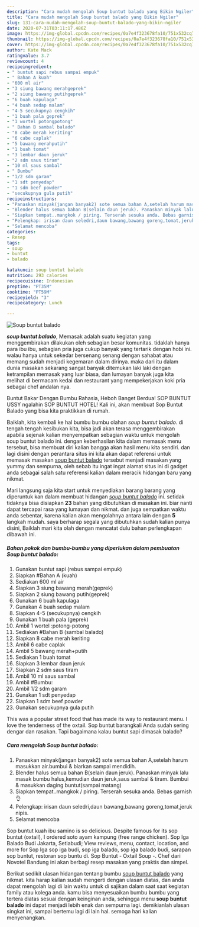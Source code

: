 ```yaml
---
description: "Cara mudah mengolah Soup buntut balado yang Bikin Ngiler"
title: "Cara mudah mengolah Soup buntut balado yang Bikin Ngiler"
slug: 131-cara-mudah-mengolah-soup-buntut-balado-yang-bikin-ngiler
date: 2020-07-31T03:11:17.486Z
image: https://img-global.cpcdn.com/recipes/0a7e4f323678fa10/751x532cq70/soup-buntut-balado-foto-resep-utama.jpg
thumbnail: https://img-global.cpcdn.com/recipes/0a7e4f323678fa10/751x532cq70/soup-buntut-balado-foto-resep-utama.jpg
cover: https://img-global.cpcdn.com/recipes/0a7e4f323678fa10/751x532cq70/soup-buntut-balado-foto-resep-utama.jpg
author: Kate Mack
ratingvalue: 3.7
reviewcount: 4
recipeingredient:
- " buntut sapi rebus sampai empuk"
- " Bahan A kuah"
- "600 ml air"
- "3 siung bawang merahgeprek"
- "2 siung bawang putihgeprek"
- "6 buah kapulaga"
- "4 buah sedap malam"
- "4-5 secukupnya cengkih"
- "1 buah pala geprek"
- "1 wortel potongpotong"
- " Bahan B sambal balado"
- "8 cabe merah keriting"
- "6 cabe caplak"
- "5 bawang merahputih"
- "1 buah tomat"
- "3 lembar daun jeruk"
- "2 sdm saus tiram"
- "10 ml saus sambal"
- " Bumbu"
- "1/2 sdm garam"
- "1 sdt penyedap"
- "1 sdm beef powder"
- "secukupnya gula putih"
recipeinstructions:
- "Panaskan minyak(jangan banyak2) sote semua bahan A,setelah harum masukkan air.bumbui &amp; biarkan sampai mendidih."
- "Blender halus semua bahan B(selain daun jeruk). Panaskan minyak lalu masak bumbu halus,kemudian daun jeruk,saus sambal &amp; tiram. Bumbui &amp; masukkan daging buntut(sampai matang)"
- "Siapkan tempat..mangkok / piring. Terserah sesuka anda. Bebas garnish👌"
- "Pelengkap: irisan daun seledri,daun bawang,bawang goreng,tomat,jeruk nipis."
- "Selamat mencoba"
categories:
- Resep
tags:
- soup
- buntut
- balado

katakunci: soup buntut balado 
nutrition: 293 calories
recipecuisine: Indonesian
preptime: "PT35M"
cooktime: "PT59M"
recipeyield: "3"
recipecategory: Lunch

---
```



![Soup buntut balado](https://img-global.cpcdn.com/recipes/0a7e4f323678fa10/751x532cq70/soup-buntut-balado-foto-resep-utama.jpg)

<b><i>soup buntut balado</i></b>, Memasak adalah suatu kegiatan yang menggembirakan dilakukan oleh sebagian besar komunitas. tidaklah hanya para ibu ibu, sebagian pria juga cukup banyak yang tertarik dengan hobi ini. walau hanya untuk sekedar bersenang senang dengan sahabat atau memang sudah menjadi kegemaran dalam dirinya. maka dari itu dalam dunia masakan sekarang sangat banyak ditemukan laki laki dengan ketrampilan memasak yang luar biasa, dan lumayan banyak juga kita melihat di bermacam kedai dan restaurant yang mempekerjakan koki pria sebagai chef andalan nya.

Buntut Bakar Dengan Bumbu Rahasia, Heboh Banget Berdua! SOP BUNTUT USSY ngalahin SOP BUNTUT HOTEL! Kali ini, akan membuat Sop Buntut Balado yang bisa kita praktikkan di rumah.

Baiklah, kita kembali ke hal bumbu bumbu olahan <i>soup buntut balado</i>. di tengah tengah kesibukan kita, bisa jadi akan terasa menggembirakan apabila sejenak kalian menyempatkan sebagian waktu untuk mengolah soup buntut balado ini. dengan keberhasilan kita dalam memasak menu tersebut, bisa membuat diri kalian bangga akan hasil menu kita sendiri. dan lagi disini dengan perantara situs ini kita akan dapat referensi untuk memasak masakan <u>soup buntut balado</u> tersebut menjadi masakan yang yummy dan sempurna, oleh sebab itu ingat ingat alamat situs ini di gadget anda sebagai salah satu referensi kalian dalam meracik hidangan baru yang nikmat.


Mari langsung saja kita start untuk menyediakan barang barang yang diperuntuk kan dalam membuat hidangan <u><i>soup buntut balado</i></u> ini. setidak tidaknya bisa disiapkan <b>23</b> bahan yang dibutuhkan di masakan ini. biar nanti dapat tercapai rasa yang lumayan dan nikmat. dan juga sempatkan waktu anda sebentar, karena kalian akan mengolahnya antara lain dengan <b>5</b> langkah mudah. saya berharap segala yang dibutuhkan sudah kalian punya disini, Baiklah mari kita olah dengan mencatat dulu bahan perlengkapan dibawah ini.

<!--inarticleads1-->

##### Bahan pokok dan bumbu-bumbu yang diperlukan dalam pembuatan Soup buntut balado:

1. Gunakan  buntut sapi (rebus sampai empuk)
1. Siapkan  #Bahan A (kuah)
1. Sediakan 600 ml air
1. Siapkan 3 siung bawang merah(geprek)
1. Siapkan 2 siung bawang putih(geprek)
1. Gunakan 6 buah kapulaga
1. Gunakan 4 buah sedap malam
1. Siapkan 4-5 (secukupnya) cengkih
1. Gunakan 1 buah pala (geprek)
1. Ambil 1 wortel :potong-potong
1. Sediakan  #Bahan B (sambal balado)
1. Siapkan 8 cabe merah keriting
1. Ambil 6 cabe caplak
1. Ambil 5 bawang merah+putih
1. Sediakan 1 buah tomat
1. Siapkan 3 lembar daun jeruk
1. Siapkan 2 sdm saus tiram
1. Ambil 10 ml saus sambal
1. Ambil  #Bumbu:
1. Ambil 1/2 sdm garam
1. Gunakan 1 sdt penyedap
1. Siapkan 1 sdm beef powder
1. Gunakan secukupnya gula putih


This was a popular street food that has made its way to restaurant menu. I love the tenderness of the oxtail. Sop buntut barangkali Anda sudah sering dengar dan rasakan. Tapi bagaimana kalau buntut sapi dimasak balado? 

<!--inarticleads2-->

##### Cara mengolah Soup buntut balado:

1. Panaskan minyak(jangan banyak2) sote semua bahan A,setelah harum masukkan air.bumbui &amp; biarkan sampai mendidih.
1. Blender halus semua bahan B(selain daun jeruk). Panaskan minyak lalu masak bumbu halus,kemudian daun jeruk,saus sambal &amp; tiram. Bumbui &amp; masukkan daging buntut(sampai matang)
1. Siapkan tempat..mangkok / piring. Terserah sesuka anda. Bebas garnish👌
1. Pelengkap: irisan daun seledri,daun bawang,bawang goreng,tomat,jeruk nipis.
1. Selamat mencoba


Sop buntut kuah ibu samino is so delicious. Despite famous for its sop buntut (oxtail), I ordered soto ayam kampung (free range chicken). Sop Iga Balado Budi Jakarta, Setiabudi; View reviews, menu, contact, location, and more for Sop Iga sop iga budi, sop iga balado, sop iga balado budi, sarapan sop buntut, restoran sop buntu di. Sop Buntut - Oxtail Soup -. Chef dari Novotel Bandung ini akan berbagi resep masakan yang praktis dan simpel. 

Berikut sedikit ulasan hidangan tentang bumbu <u>soup buntut balado</u> yang nikmat. kita harap kalian sudah mengerti dengan ulasan diatas, dan anda dapat mengolah lagi di lain waktu untuk di sajikan dalam saat saat kegiatan family atau kolega anda. kamu bisa menyesuaikan bumbu bumbu yang tertera diatas sesuai dengan keinginan anda, sehingga menu <b>soup buntut balado</b> ini dapat menjadi lebih enak dan sempurna lagi. demikianlah ulasan singkat ini, sampai bertemu lagi di lain hal. semoga hari kalian menyenangkan.
